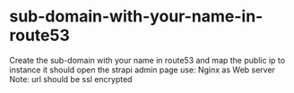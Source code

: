 # sub-domain-with-your-name-in-route53
Create the sub-domain with your name in route53 and map the public ip to instance it should open the strapi admin page use: Nginx as Web server Note: url should be ssl encrypted 
